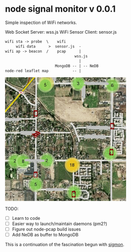 # node signal monitor v 0.0.1

Simple inspection of WiFi networks.

Web Socket Server: wss.js
WiFi Sensor Client: sensor.js


```text
wifi sta -> probe  \    wifi
     wifi data      >  sensor.js  -
wifi ap -> beacon  /    pcap      |
                                wss.js
                                  |
                       MongoDB -- | -- NeDB
node-red leaflet map           -- |
```

![wifi map](doc/wifimap.png)


TODO:
- [ ] Learn to code
- [ ] Easier way to launch/maintain daemons (pm2?)
- [ ] Figure out node-pcap build issues
- [ ] Add NeDB as buffer to MongoDB

This is a continuation of the fascination begun with [sigmon](http://github.com/terbo/sigmon).
